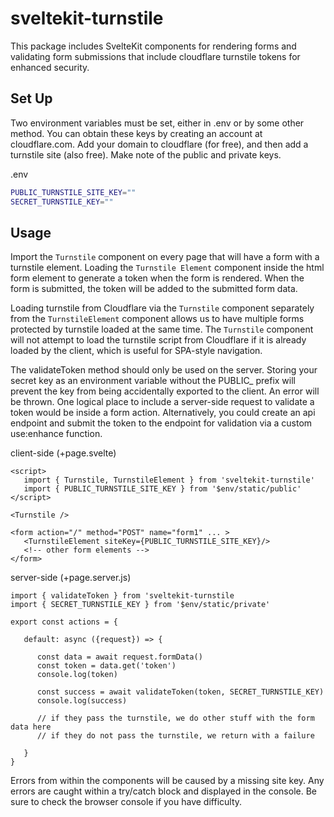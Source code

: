 # sveltekit-turnstile

This package includes SvelteKit components for rendering forms and validating form submissions that include cloudflare turnstile tokens for enhanced security.

## Set Up

Two environment variables must be set, either in .env or by some other method.  You can obtain these keys by creating an account at cloudflare.com.  Add your domain to cloudflare (for free), and then add a turnstile site (also free).  Make note of the public and private keys.

.env

```bash
PUBLIC_TURNSTILE_SITE_KEY=""
SECRET_TURNSTILE_KEY=""

```

## Usage

Import the `Turnstile` component on every page that will have a form with a turnstile element.  Loading the `Turnstile Element` component inside the html form element to generate a token when the form is rendered.  When the form is submitted, the token will be added to the submitted form data.

Loading turnstile from Cloudflare via the `Turnstile` component separately from the `TurnstileElement` component allows us to have multiple forms protected by turnstile loaded at the same time.  The `Turnstile` component will not attempt to load the turnstile script from Cloudflare if it is already loaded by the client, which is useful for SPA-style navigation.

The validateToken method should only be used on the server.  Storing your secret key as an environment variable without the PUBLIC_ prefix will prevent the key from being accidentally exported to the client.  An error will be thrown.  One logical place to include a server-side request to validate a token would be inside a form action.  Alternatively, you could create an api endpoint and submit the token to the endpoint for validation via a custom use:enhance function.

client-side (+page.svelte)

```svelte
<script>
   import { Turnstile, TurnstileElement } from 'sveltekit-turnstile'
   import { PUBLIC_TURNSTILE_SITE_KEY } from '$env/static/public'
</script>

<Turnstile />

<form action="/" method="POST" name="form1" ... >
   <TurnstileElement siteKey={PUBLIC_TURNSTILE_SITE_KEY}/>
   <!-- other form elements -->
</form>

```

server-side (+page.server.js)

```svelte
import { validateToken } from 'sveltekit-turnstile
import { SECRET_TURNSTILE_KEY } from '$env/static/private'

export const actions = {

   default: async ({request}) => {

      const data = await request.formData()
      const token = data.get('token')
      console.log(token)

      const success = await validateToken(token, SECRET_TURNSTILE_KEY)
      console.log(success)

      // if they pass the turnstile, we do other stuff with the form data here
      // if they do not pass the turnstile, we return with a failure

   }
}

```

Errors from within the components will be caused by a missing site key.  Any errors are caught within a try/catch block and displayed in the console.  Be sure to check the browser console if you have difficulty.
